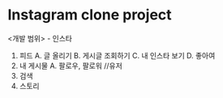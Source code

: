 # Instagram clone project

<개발 범위> - 인스타 

1.	피드
A.	글 올리기
B.	게시글 조회하기
C.	내 인스타 보기
D.	좋아여
2.	내 게시물
A.	팔로우, 팔로워 //유저
3.	검색
4.	스토리
